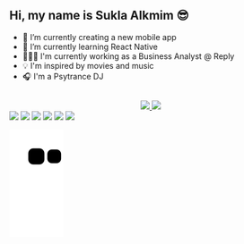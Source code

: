 ## Hi, my name is Sukla Alkmim 😎

- 🔭 I’m currently creating a new mobile app
- 🌱 I’m currently learning React Native
- 👨🏻‍💻 I'm currently working as a Business Analyst @ Reply
- 💡 I'm inspired by movies and music
- 🎧 I'm a Psytrance DJ
##
<div align="center">
  <a href="https://github.com/suklaalkmim">
  <img height="180em" src="https://github-readme-stats.vercel.app/api?username=suklaalkmim&show_icons=true&theme=dracula&include_all_commits=true&count_private=true"/>
  <img height="180em" src="https://github-readme-stats.vercel.app/api/top-langs/?username=suklaalkmim&layout=compact&langs_count=7&theme=dracula"/>
</div>
 
<div> 
  <a href = "mailto:sukla.alkmim@gmail.com"><img src="https://img.shields.io/badge/-Gmail-%23333?style=for-the-badge&logo=gmail&logoColor=white" target="_blank"></a>
  <a href="https://instagram.com/sunblastmusic" target="_blank"><img src="https://img.shields.io/badge/-Instagram-%23E4405F?style=for-the-badge&logo=instagram&logoColor=white" target="_blank"></a>
  <a href="https://www.linkedin.com/in/sukla-alkmim-aa08b845/" target="_blank"><img src="https://img.shields.io/badge/-LinkedIn-%230077B5?style=for-the-badge&logo=linkedin&logoColor=white" target="_blank"></a> 
  <a href="https://twitter.com/sunblastmusic" target="_blank"><img src="https://img.shields.io/badge/Twitter-1DA1F2?style=for-the-badge&logo=twitter&logoColor=white" target="_blank"></a>
  <a href="https://soundcloud.com/sunblastmusic" targ="_blank"><img src="https://img.shields.io/badge/SoundCloud-FF3300?style=for-the-badge&logo=soundcloud&logoColor=white" target="_blank"></a>
 	<a href="https://www.twitch.tv/sunblastmusic" target="_blank"><img src="https://img.shields.io/badge/Twitch-9146FF?style=for-the-badge&logo=twitch&logoColor=white" target="_blank"></a>

  ![Snake animation](https://github.com/suklaalkmim/suklaalkmim/blob/output/github-contribution-grid-snake.svg)
 
</div>

